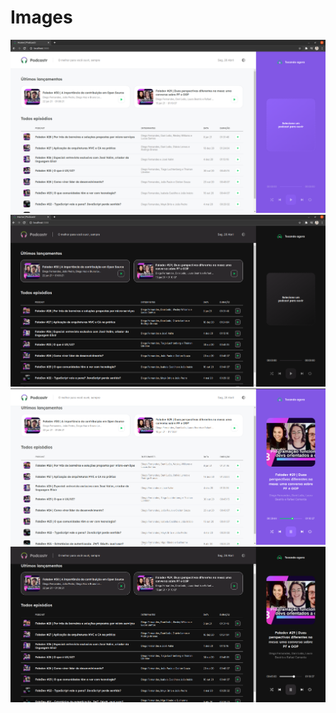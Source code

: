 # Images

<img src="public/images/Captura%20de%20tela%20de%202021-04-26 23-47-00.png">

<img src="public/images/Captura%20de%20tela%20de%202021-04-26 23-47-10.png">

<img src="public/images/Captura%20de%20tela%20de%202021-04-26 23-55-10.png">

<img src="public/images/Captura%20de%20tela%20de%202021-04-26 23-55-24.png">


